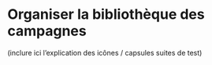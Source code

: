 # Organiser la bibliothèque des campagnes 

(inclure ici l’explication des icônes / capsules suites de test)
<!--stackedit_data:
eyJoaXN0b3J5IjpbLTk4OTAwMTg4M119
-->
